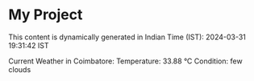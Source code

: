 # My Project

This content is dynamically generated in Indian Time (IST): 2024-03-31 19:31:42 IST


Current Weather in Coimbatore:
Temperature: 33.88 °C
Condition: few clouds
